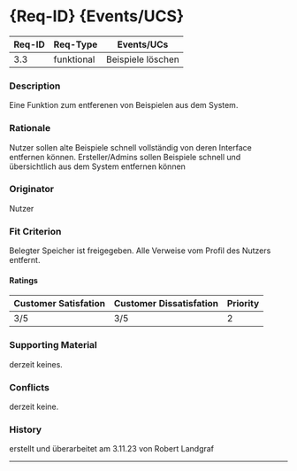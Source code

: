 # {Req-ID} {Events/UCS}

| Req-ID | Req-Type | Events/UCs      |
|--------|----------|-----------------|
| 3.3    |funktional|Beispiele löschen|

### Description
Eine Funktion zum entferenen von Beispielen aus dem System.

### Rationale
Nutzer sollen alte Beispiele schnell vollständig von deren Interface entfernen können.
Ersteller/Admins sollen Beispiele schnell und übersichtlich aus dem System entfernen können

### Originator
Nutzer

### Fit Criterion
Belegter Speicher ist freigegeben.
Alle Verweise vom Profil des Nutzers entfernt.

#### Ratings
| Customer Satisfation | Customer Dissatisfation | Priority |
|----------------------|-------------------------|----------|
| 3/5                  | 3/5                     | 2        |

### Supporting Material
derzeit keines.

### Conflicts
derzeit keine.

### History
erstellt und überarbeitet am 3.11.23 von Robert Landgraf

---

